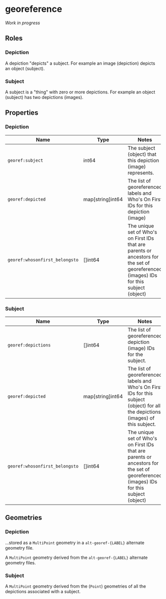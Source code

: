 # georeference

_Work in progress_

## Roles

### Depiction

A depiction "depicts" a subject. For example an image (depiction) depicts an object (subject).

### Subject

A subject is a "thing" with zero or more depictions. For example an object (subject) has two depictions (images).

## Properties

### Depiction

| Name | Type | Notes |
| --- | --- | --- |
| `georef:subject` | int64 | The subject (object) that this depiction (image) represents. |
| `georef:depicted` | map[string]int64 | The list of georeferenced labels and Who's On First IDs for this depiction (image) |
| `georef:whosonfirst_belongsto` | []int64 | The unique set of Who's on First IDs that are parents or ancestors for the set of georeferenced (images) IDs for this subject (object) |

### Subject

| Name | Type | Notes |
| --- | --- | --- |
| `georef:depictions` | []int64 | The list of georeferenced depiction (image) IDs for the subject. |
| `georef:depicted` | map[string]int64 | The list of georeferenced labels and Who's On First IDs for this subject (object) for all the depictions (images) of this subject. |
| `georef:whosonfirst_belongsto` | []int64 | The unique set of Who's on First IDs that are parents or ancestors for the set of georeferenced (images) IDs for this subject (object) |

## Geometries

### Depiction

...stored as a `MultiPoint` geometry in a `alt-georef-{LABEL}` alternate geometry file.

A `MultiPoint` geometry derived from the `alt-georef-{LABEL}` alternate geometry files.

### Subject

A `MultiPoint` geometry derived from the (`Point`) geometries of all the depictions associated with a subject.
